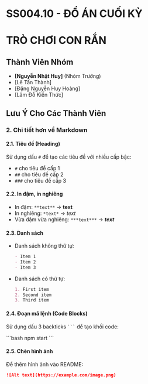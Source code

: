 # SS004.10 - ĐỒ ÁN CUỐI KỲ

# TRÒ CHƠI CON RẮN

## Thành Viên Nhóm

- **[Nguyễn Nhật Huy]** (Nhóm Trưởng)
- [Lê Tấn Thành]
- [Đặng Nguyễn Huy Hoàng]
- [Lâm Đỗ Kiến Thức]

## Lưu Ý Cho Các Thành Viên

### 2. Chi tiết hơn về Markdown

#### 2.1. Tiêu đề (Heading)

Sử dụng dấu `#` để tạo các tiêu đề với nhiều cấp bậc:

- `#` cho tiêu đề cấp 1
- `##` cho tiêu đề cấp 2
- `###` cho tiêu đề cấp 3

#### 2.2. In đậm, in nghiêng

- In đậm: `**text**` → **text**
- In nghiêng: `*text*` → _text_
- Vừa đậm vừa nghiêng: `***text***` → **_text_**

#### 2.3. Danh sách

- Danh sách không thứ tự:

  ```markdown
  - Item 1
  - Item 2
  - Item 3
  ```

- Danh sách có thứ tự:
  ```markdown
  1. First item
  2. Second item
  3. Third item
  ```

#### 2.4. Đoạn mã lệnh (Code Blocks)

Sử dụng dấu 3 backticks ` ``` ` để tạo khối code:

\```bash
npm start
\```

#### 2.5. Chèn hình ảnh

Để thêm hình ảnh vào README:

```markdown
![Alt text](https://example.com/image.png)
```

